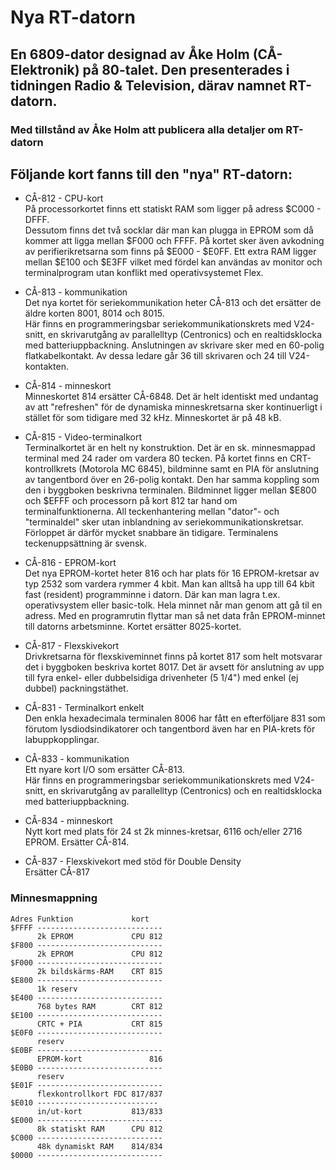 # Nya RT-datorn
## En 6809-dator designad av Åke Holm (CÅ-Elektronik) på 80-talet. Den presenterades i tidningen Radio & Television, därav namnet RT-datorn.
### Med tillstånd av Åke Holm att publicera alla detaljer om RT-datorn

## Följande kort fanns till den "nya" RT-datorn:

* CÅ-812 - CPU-kort  
På processorkortet finns ett statiskt RAM som ligger på adress $C000 - DFFF.  
Dessutom finns det två socklar där man kan plugga in EPROM som då kommer att ligga mellan $F000 och FFFF. På kortet sker även avkodning av perifierikretsarna som finns på $E000 - $E0FF. Ett extra RAM ligger mellan $E100 och $E3FF vilket med fördel kan användas av monitor och terminalprogram utan konflikt med operativsystemet Flex.


* CÅ-813 - kommunikation  
Det nya kortet för seriekommunikation heter CÅ-813 och det ersätter de äldre korten 8001, 8014 och 8015.  
Här finns en programmeringsbar seriekommunikationskrets med V24-snitt, en skrivarutgång av parallelltyp (Centronics) och en realtidsklocka med batteriuppbackning.
Anslutningen av skrivare sker med en 60-polig flatkabelkontakt. Av dessa ledare går 36 till skrivaren och 24 till V24-kontakten.

* CÅ-814 - minneskort  
Minneskortet 814 ersätter CÅ-6848. Det är helt identiskt med undantag av att "refreshen" för de dynamiska minneskretsarna sker kontinuerligt i stället för som tidigare med 32 kHz. Minneskortet är på 48 kB.

* CÅ-815 - Video-terminalkort  
Terminalkortet är en helt ny konstruktion. Det är en sk. minnesmappad terminal med 24 rader om vardera 80 tecken. På kortet finns en CRT-kontrollkrets (Motorola MC 6845), bildminne samt en PIA för anslutning av tangentbord över en 26-polig kontakt. Den har samma koppling som den i byggboken beskrivna terminalen.
Bildminnet ligger mellan $E800 och $EFFF och processorn på kort 812 tar hand om terminalfunktionerna. All teckenhantering mellan "dator"- och "terminaldel" sker utan inblandning av seriekommunikationskretsar. Förloppet är därför mycket snabbare än tidigare. Terminalens teckenuppsättning är svensk. 

* CÅ-816 - EPROM-kort  
Det nya EPROM-kortet heter 816 och har plats för 16 EPROM-kretsar av typ 2532 som vardera rymmer 4 kbit. Man kan alltså ha upp till 64 kbit fast (resident) programminne i datorn. 
Där kan man lagra t.ex. operativsystem eller basic-tolk. Hela minnet når man genom att gå til en adress. Med en programrutin flyttar man så net data från EPROM-minnet till datorns arbetsminne.
Kortet ersätter 8025-kortet.  

* CÅ-817 - Flexskivekort  
Drivkretsarna för flexskiveminnet finns på kortet 817 som helt motsvarar det i byggboken beskriva kortet 8017. Det är avsett för anslutning av upp till fyra enkel- eller dubbelsidiga drivenheter (5 1/4") med enkel (ej dubbel) packningstäthet.

* CÅ-831 - Terminalkort enkelt  
Den enkla hexadecimala terminalen 8006 har fått en efterföljare 831 som förutom lysdiodsindikatorer och tangentbord även har en PIA-krets för labuppkopplingar.

* CÅ-833 - kommunikation  
Ett nyare kort I/O som ersätter CÅ-813.  
Här finns en programmeringsbar seriekommunikationskrets med V24-snitt, en skrivarutgång av parallelltyp (Centronics) och en realtidsklocka med batteriuppbackning.

* CÅ-834 - minneskort  
Nytt kort med plats för 24 st 2k minnes-kretsar, 6116 och/eller 2716 EPROM. Ersätter CÅ-814.

* CÅ-837 - Flexskivekort med stöd för Double Density  
Ersätter CÅ-817


### Minnesmappning
```
Adres Funktion             kort
$FFFF ----------------------------
      2k EPROM             CPU 812
$F800 ----------------------------
      2k EPROM             CPU 812
$F000 ----------------------------
      2k bildskärms-RAM    CRT 815
$E800 ----------------------------
      1k reserv
$E400 ----------------------------
      768 bytes RAM        CRT 812
$E100 ----------------------------
      CRTC + PIA           CRT 815
$E0F0 ----------------------------
      reserv
$E0BF ----------------------------
      EPROM-kort               816
$E0B0 ----------------------------
      reserv
$E01F ----------------------------
      flexkontrollkort FDC 817/837
$E010 ---------------------------
      in/ut-kort           813/833
$E000 ----------------------------
      8k statiskt RAM      CPU 812
$C000 ----------------------------
      48k dynamiskt RAM    814/834
$0000 ----------------------------
```